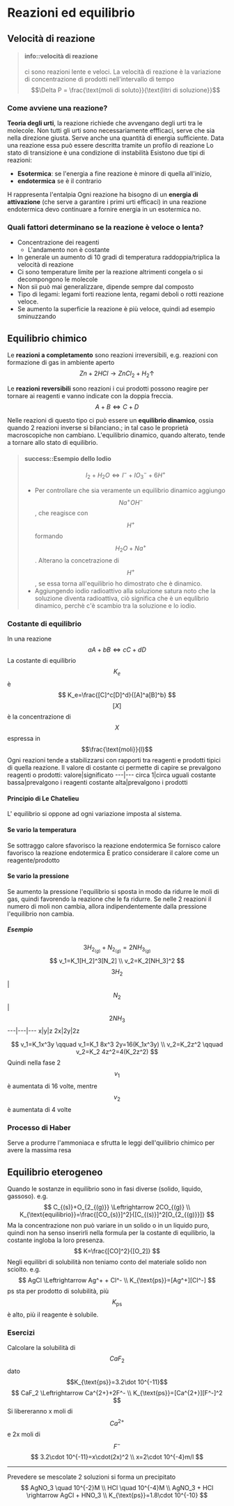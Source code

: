 # Reazioni ed equilibrio
<!-- toc -->
## Velocità di reazione
> #### info::velocità di reazione
>
> ci sono reazioni lente e veloci. La velocità di reazione è la variazione di concentrazione di prodotti nell'intervallo di tempo  
> $$\Delta P = \frac{\text{moli di soluto}}{\text{litri di soluzione}}$$

### Come avviene una reazione?
**Teoria degli urti**, la reazione richiede che avvengano degli urti tra le molecole. Non tutti gli urti sono necessariamente effficaci, serve che sia nella direzione giusta. Serve anche una quantità di energia sufficiente.
Data una reazione essa può essere descritta tramite un profilo di reazione
Lo stato di transizione è una condizione di instabilità
Esistono due tipi di reazioni:
- **Esotermica**: se l'energia a fine reazione è minore di quella all'inizio,
- **endotermica** se è il contrario

H rappresenta l'entalpia
Ogni reazione ha bisogno di un **energia di attivazione** (che serve a garantire i primi urti efficaci) in una reazione endotermica devo continuare a fornire energia in un esotermica no.

### Quali fattori determinano se la reazione è veloce o lenta?
- Concentrazione dei reagenti
  - L'andamento non è costante
- In generale un aumento di 10 gradi di temperatura raddoppia/triplica la velocità di reazione
- Ci sono temperature limite per la reazione altrimenti congela o si decompongono le molecole
- Non sii può mai generalizzare, dipende sempre dal composto
- Tipo di legami: legami forti reazione lenta, regami deboli o rotti reazione veloce.
- Se aumento la superficie la reazione è più veloce, quindi ad esempio sminuzzando

## Equilibrio chimico
Le **reazioni a completamento** sono reazioni irreversibili, e.g. reazioni con formazione di gas in ambiente aperto
$$Zn + 2HCl \rightarrow ZnCl_2 + H_2 \uparrow$$

Le **reazioni reversibili** sono reazioni i cui prodotti possono reagire per tornare ai reagenti e vanno indicate con la doppia freccia.
$$ A + B \Leftrightarrow C + D $$

Nelle reazioni di questo tipo ci può essere un **equilibrio dinamico**, ossia quando 2 reazioni inverse si bilanciano.; in tal caso le proprietà macroscopiche non cambiano. L'equilibrio dinamico, quando alterato, tende a tornare allo stato di equilibrio.
> #### success::Esempio dello Iodio
> $$ I_2 + H_2O \Leftrightarrow I^- + IO_3^- + 6H^+$$
> - Per controllare che sia veramente un equilibrio dinamico aggiungo $$Na^+OH^-$$, che reagisce con $$H^+$$ formando $$H_2O +Na^+$$. Alterano la concetrazione di $$H^+$$, se essa torna all'equilibrio ho dimostrato che è dinamico.
> - Aggiungendo iodio radioattivo alla soluzione satura noto che la soluzione diventa radioattiva, ciò significa che è un equlibrio dinamico, perchè c'è scambio tra la soluzione e lo iodio.

### Costante di equilibrio
In una reazione
$$
aA + bB \Leftrightarrow cC + dD
$$
La costante di equilibrio $$K_e$$ è
$$
K_e=\frac{[C]^c[D]^d}{[A]^a[B]^b}
$$
$$[X]$$ è la concentrazione di $$X$$ espressa in $$\frac{\text{moli}}{l}$$
Ogni reazioni tende a stabilizzarsi con rapporti tra reagenti e prodotti tipici di quella reazione.
Il valore di costante ci permette di capire se prevalgono reagenti o prodotti:
valore|significato
---|---
circa 1|circa uguali
costante bassa|prevalgono i reagenti
costante alta|prevalgono i prodotti

#### Principio di Le Chatelieu
L' equilibrio si oppone ad ogni variazione imposta al sistema.

#### Se vario la temperatura
Se sottraggo calore sfavorisco la reazione endotermica
Se fornisco calore favorisco la reazione endotermica
È pratico considerare il calore come un reagente/prodotto

#### Se vario la pressione
Se aumento la pressione l'equilibrio si sposta in modo da ridurre le moli di gas, quindi favorendo la reazione che le fa ridurre.
Se nelle 2 reazioni il numero di moli non cambia, allora indipendentemente dalla pressione l'equilibrio non cambia.
##### Esempio
$$
3H_{2_{(g)}} + N_{2_{(g)}}=2NH_{3_{(g)}}
$$
$$
v_1=K_1[H_2]^3[N_2] \\
v_2=K_2[NH_3]^2
$$
$$3H_2$$|$$N_2$$|$$2NH_3$$
---|---|---
x|y|z
2x|2y|2z

$$
v_1=K_1x^3y \qquad v_1=K_1 8x^3 2y=16(K_1x^3y) \\
v_2=K_2z^2 \qquad  v_2=K_2 4z^2=4(K_2z^2)
$$
Quindi nella fase 2 $$v_1$$ è aumentata di 16 volte, mentre $$v_2$$ è aumentata di 4 volte

### Processo di Haber
Serve a produrre l'ammoniaca e sfrutta le leggi dell'quilibrio chimico per avere la massima resa

## Equilibrio eterogeneo
Quando le sostanze in equilibrio sono in fasi diverse (solido, liquido, gassoso).
e.g.
$$
C_{(s)}+O_{2_{(g)}} \Leftrightarrow 2CO_{(g)} \\
K_{\text{equilibrio}}=\frac{[CO_{s)}]^2}{[C_{(s)}]^2[O_{2_{(g)}}]}
$$
Ma la concentrazione non può variare in un solido o in un liquido puro, quindi non ha senso inserirli nella formula per la costante di equilibrio, la costante ingloba la loro presenza.
$$
K=\frac{[CO]^2}{[O_2]}
$$
Negli equilibri di solubilità non teniamo conto del materiale solido non sciolto.
e.g.
$$
AgCl \Leftrightarrow Ag^+ + Cl^- \\
K_{\text{ps}}=[Ag^+][Cl^-]
$$
ps sta per prodotto di solubilità, più $$K_{\text{ps}}$$ è alto, più il reagente è solubile.

### Esercizi
Calcolare la solubilità di $$CaF_2$$ dato $$K_{\text{ps}}=3.2\dot 10^{-11}$$
$$
CaF_2 \Leftrightarrow Ca^{2+}+2F^- \\
K_{\text{ps}}=[Ca^{2+}][F^-]^2
$$
Si libereranno x moli di $$Ca^{2+}$$ e 2x moli di $$F^-$$
$$
3.2\cdot 10^{-11}=x\cdot(2x)^2 \\
x=2\cdot 10^{-4}m/l
$$


----------
Prevedere se mescolate 2 soluzioni si forma un precipitato
$$
AgNO_3 \quad 10^{-2}M \\
HCl \quad 10^{-4}M \\
AgNO_3 + HCl \rightarrow AgCl + HNO_3 \\
K_{\text{ps}}=1.8\cdot 10^{-10}
$$
